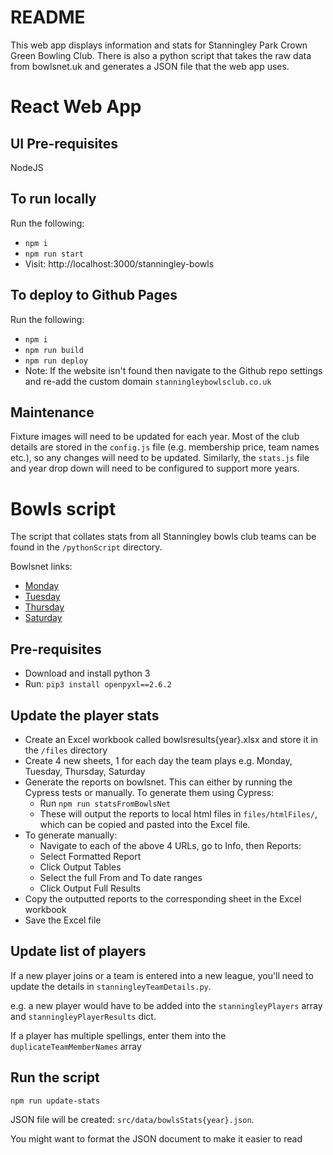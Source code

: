 # README

This web app displays information and stats for Stanningley Park Crown Green Bowling Club.
There is also a python script that takes the raw data from bowlsnet.uk and generates a JSON file that the web app uses.

# React Web App

## UI Pre-requisites

NodeJS

## To run locally

Run the following:

- `npm i`
- `npm run start`
- Visit: http://localhost:3000/stanningley-bowls

## To deploy to Github Pages

Run the following:

- `npm i`
- `npm run build`
- `npm run deploy`
- Note: If the website isn't found then navigate to the Github repo settings and re-add the custom domain `stanningleybowlsclub.co.uk`

## Maintenance

Fixture images will need to be updated for each year. Most of the club details are stored in the `config.js` file (e.g. membership price, team names etc.), so any changes will need to be updated. Similarly, the `stats.js` file and year drop down will need to be configured to support more years.

# Bowls script

The script that collates stats from all Stanningley bowls club teams can be found in the `/pythonScript` directory.

Bowlsnet links:

- [Monday](https://bowlsnet.uk/Leeds/MonComb)
- [Tuesday](https://bowlsnet.uk/LeedsParkVets/Tue)
- [Thursday](https://bowlsnet.uk/LeedsParkVets/Thu)
- [Saturday](https://bowlsnet.uk/Leeds/Sat)

## Pre-requisites

- Download and install python 3
- Run: `pip3 install openpyxl==2.6.2 `

## Update the player stats

- Create an Excel workbook called bowlsresults{year}.xlsx and store it in the `/files` directory
- Create 4 new sheets, 1 for each day the team plays e.g. Monday, Tuesday, Thursday, Saturday
- Generate the reports on bowlsnet. This can either by running the Cypress tests or manually. To generate them using Cypress:
  - Run `npm run statsFromBowlsNet`
  - These will output the reports to local html files in `files/htmlFiles/`, which can be copied and pasted into the Excel file.
- To generate manually:
  - Navigate to each of the above 4 URLs, go to Info, then Reports:
  - Select Formatted Report
  - Click Output Tables
  - Select the full From and To date ranges
  - Click Output Full Results
- Copy the outputted reports to the corresponding sheet in the Excel workbook
- Save the Excel file

## Update list of players

If a new player joins or a team is entered into a new league, you'll need to update the details in `stanningleyTeamDetails.py`.

e.g. a new player would have to be added into the `stanningleyPlayers` array and `stanningleyPlayerResults` dict.

If a player has multiple spellings, enter them into the `duplicateTeamMemberNames` array

## Run the script

`npm run update-stats`

JSON file will be created: `src/data/bowlsStats{year}.json`.

You might want to format the JSON document to make it easier to read
